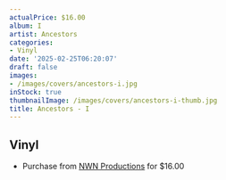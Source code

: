 ```yaml
---
actualPrice: $16.00
album: I
artist: Ancestors
categories:
- Vinyl
date: '2025-02-25T06:20:07'
draft: false
images:
- /images/covers/ancestors-i.jpg
inStock: true
thumbnailImage: /images/covers/ancestors-i-thumb.jpg
title: Ancestors - I
---
```


## Vinyl
* Purchase from [NWN Productions](http://shop.nwnprod.com/index.php?route=product/product&path=75&product_id=26699&sort=pd.name&order=ASC) for $16.00
